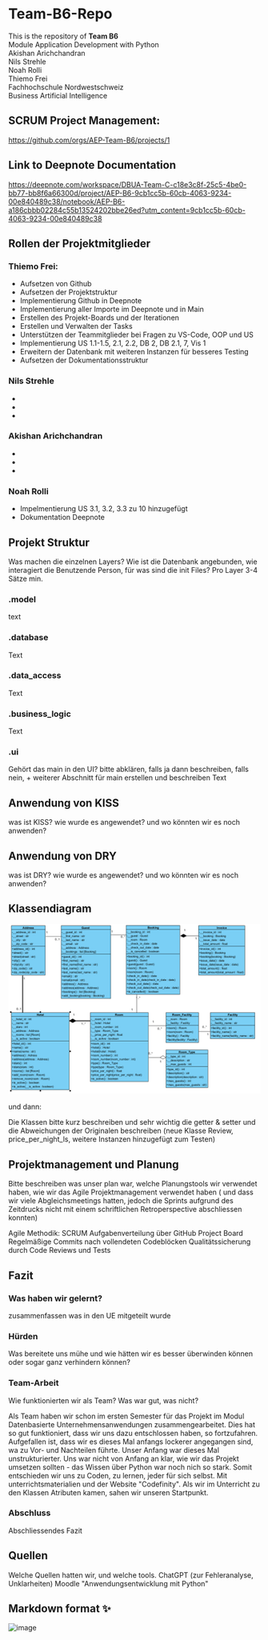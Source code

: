 # Team-B6-Repo  
This is the repository of **Team B6**  
Module Application Development with Python  
Akishan Arichchandran  
Nils Strehle  
Noah Rolli  
Thiemo Frei  
Fachhochschule Nordwestschweiz  
Business Artificial Intelligence  

## SCRUM Project Management:  
https://github.com/orgs/AEP-Team-B6/projects/1  

## Link to Deepnote Documentation  
https://deepnote.com/workspace/DBUA-Team-C-c18e3c8f-25c5-4be0-bb77-bb8f6a66300d/project/AEP-B6-9cb1cc5b-60cb-4063-9234-00e840489c38/notebook/AEP-B6-a186cbbb02284c55b13524202bbe26ed?utm_content=9cb1cc5b-60cb-4063-9234-00e840489c38  

## Rollen der Projektmitglieder
### Thiemo Frei:
* Aufsetzen von Github
* Aufsetzen der Projektstruktur
* Implementierung Github in Deepnote
* Implementierung aller Importe im Deepnote und in Main
* Erstellen des Projekt-Boards und der Iterationen
* Erstellen und Verwalten der Tasks
* Unterstützen der Teammitglieder bei Fragen zu VS-Code, OOP und US
* Implementierung US 1.1-1.5, 2.1, 2.2, DB 2, DB 2.1, 7, Vis 1
* Erweitern der Datenbank mit weiteren Instanzen für besseres Testing
* Aufsetzen der Dokumentationsstruktur

### Nils Strehle
* 
* 
* 

### Akishan Arichchandran 
* 
* 
* 

### Noah Rolli
* Impelmentierung US 3.1, 3.2, 3.3 zu 10 hinzugefügt  
* Dokumentation Deepnote


## Projekt Struktur
Was machen die einzelnen Layers? Wie ist die Datenbank angebunden, wie interagiert die Benutzende Person, für was sind die init Files?
Pro Layer 3-4 Sätze min.

### .model
text

### .database
Text

### .data_access
Text

### .business_logic
Text

### .ui
Gehört das main in den UI? bitte abklären, falls ja dann beschreiben, falls nein, + weiterer Abschnitt für main erstellen und beschreiben
Text


## Anwendung von KISS
was ist KISS? wie wurde es angewendet? und wo könnten wir es noch anwenden?


## Anwendung von DRY
was ist DRY? wie wurde es angewendet? und wo könnten wir es noch anwenden?


## Klassendiagram

![alt text](image.png) 


und dann: 

Die Klassen bitte kurz beschreiben und sehr wichtig die getter & setter und die Abweichungen der Originalen beschreiben (neue Klasse Review, price_per_night_ls, weitere Instanzen hinzugefügt zum Testen)


## Projektmanagement und Planung
Bitte beschreiben was unser plan war, welche Planungstools wir verwendet haben, wie wir das Agile Projektmanagement verwendet haben ( und dass wir viele Abgleichsmeetings hatten, jedoch die Sprints aufgrund des Zeitdrucks nicht mit einem schriftlichen Retroperspective abschliessen konnten)

Agile Methodik: SCRUM
Aufgabenverteilung über GitHub Project Board
Regelmäßige Commits nach vollendeten Codeblöcken
Qualitätssicherung durch Code Reviews und Tests


## Fazit
### Was haben wir gelernt?
zusammenfassen was in den UE mitgeteilt wurde

### Hürden
Was bereitete uns mühe und wie hätten wir es besser überwinden können oder sogar ganz verhindern können?

### Team-Arbeit
Wie funktionierten wir als Team? Was war gut, was nicht?

Als Team haben wir schon im ersten Semester für das Projekt im Modul Datenbasierte Unternehmensanwendungen zusammengearbeitet. Dies hat so gut funktioniert, dass wir uns dazu entschlossen haben, so fortzufahren. 
Aufgefallen ist, dass wir es dieses Mal anfangs lockerer angegangen sind, wa zu Vor- und Nachteilen führte.
Unser Anfang war dieses Mal unstrukturierter. Uns war nicht von Anfang an klar, wie wir das Projekt umsetzen sollten - das Wissen über Python war noch nich so stark. Somit entschieden wir uns zu Coden, zu lernen, jeder für sich selbst. Mit unterrichtsmaterialien und der Website "Codefinity".
Als wir im Unterricht zu den Klassen Atributen kamen, sahen wir unseren Startpunkt. 

### Abschluss
Abschliessendes Fazit


## Quellen
Welche Quellen hatten wir, und welche tools.
ChatGPT (zur Fehleranalyse, Unklarheiten)
Moodle "Anwendungsentwicklung mit Python"



## Markdown format ✨
![image](https://github.com/user-attachments/assets/7eb3af84-5c85-4b44-b3ef-2483faaf08df "Markdown Cheatsheet")
